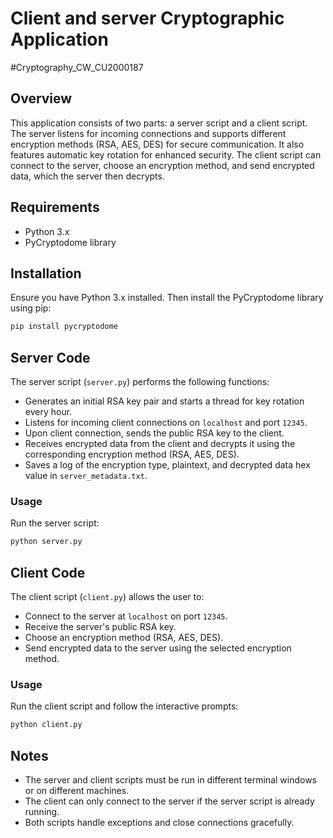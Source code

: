 
# Client and server Cryptographic Application 
#Cryptography_CW_CU2000187

## Overview

This application consists of two parts: a server script and a client script. The server listens for incoming connections and supports different encryption methods (RSA, AES, DES) for secure communication. It also features automatic key rotation for enhanced security. The client script can connect to the server, choose an encryption method, and send encrypted data, which the server then decrypts.

## Requirements

- Python 3.x
- PyCryptodome library

## Installation

Ensure you have Python 3.x installed. Then install the PyCryptodome library using pip:

```bash
pip install pycryptodome
```

## Server Code

The server script (`server.py`) performs the following functions:

- Generates an initial RSA key pair and starts a thread for key rotation every hour.
- Listens for incoming client connections on `localhost` and port `12345`.
- Upon client connection, sends the public RSA key to the client.
- Receives encrypted data from the client and decrypts it using the corresponding encryption method (RSA, AES, DES).
- Saves a log of the encryption type, plaintext, and decrypted data hex value in `server_metadata.txt`.

### Usage

Run the server script:

```bash
python server.py
```

## Client Code

The client script (`client.py`) allows the user to:

- Connect to the server at `localhost` on port `12345`.
- Receive the server's public RSA key.
- Choose an encryption method (RSA, AES, DES).
- Send encrypted data to the server using the selected encryption method.

### Usage

Run the client script and follow the interactive prompts:

```bash
python client.py
```

## Notes

- The server and client scripts must be run in different terminal windows or on different machines.
- The client can only connect to the server if the server script is already running.
- Both scripts handle exceptions and close connections gracefully.
